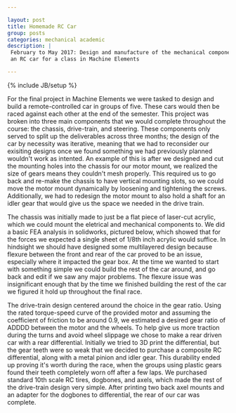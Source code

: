```yaml
---

layout: post
title: Homemade RC Car
group: posts
categories: mechanical academic
description: |
 February to May 2017: Design and manufacture of the mechanical components of
 an RC car for a class in Machine Elements

---
```

{% include JB/setup %}

For the final project in Machine Elements we were tasked to design and build
a remote-controlled car in groups of five. These cars would then be raced against 
each other at the end of the semester. This project was broken into three main
components that we would complete throughout the course: the chassis,
drive-train, and steering. These components only served to split up the
deliverables across three months; the design of the car by necessity was
iterative, meaning that we had to reconsider our exisiting designs once we
found something we had previously planned wouldn't work as intented. An example
of this is after we designed and cut the mounting holes into the chassis for
our motor mount, we realized the size of gears means they couldn't mesh
properly. This required us to go back and re-make the chassis to have vertical
mounting slots, so we could move the motor mount dynamically by loosening and
tightening the screws. Additionally, we had to redesign the motor mount to also
hold a shaft for an idler gear that would give us the space we needed in the
drive train.

The chassis was initially made to just be a flat piece of laser-cut acrylic,
which we could mount the eletrical and mechanical components to. We did a basic
FEA analysis in solidworks, pictured below, which showed that for the forces we
expected a single sheet of 1/8th inch acrylic would suffice. In hindsight we
should have designed some multilayered design because flexure between the front
and rear of the car proved to be an issue, especially where it impacted the
gear box. At the time we wanted to start with something simple we could build
the rest of the car around, and go back and edit if we saw any major problems.
The flexure issue was insignificant enough that by the time we finished
building the rest of the car we figured it hold up throughout the final race.

The drive-train design centered around the choice in the gear ratio. Using the
rated torque-speed curve of the provided motor and assuming the coefficient of
friction to be around 0.9, we estimated a desired gear ratio of ADDDD between
the motor and the wheels. To help give us more traction during the turns and
avoid wheel slippage we chose to make a rear driven car with a rear 
differential. Initially we tried to 3D print the differential, but the gear
teeth were so weak that we decided to purchase a composite RC differential,
along with a metal pinion and idler gear. This durability ended up proving it's
worth during the race, when the groups using plastic gears found their teeth
completely worn off after a few laps. We purchased standard 10th scale RC
tires, dogbones, and axels, which made the rest of the drive-train design very
simple. After printing two back axel mounts and an adapter for the dogbones to
differential, the rear of our car was complete.


